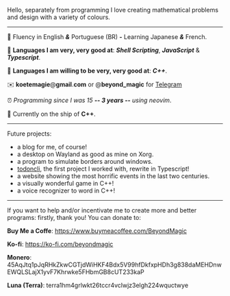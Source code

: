 Hello, separately from programming I love creating mathematical problems and design with a variety of colours.

___

📖 Fluency in English ***&*** Portuguese (BR) **-** Learning Japanese ***&*** French.

💙 **Languages I am very, very good at**: ***Shell Scripting***, ***JavaScript*** & ***Typescript***.

🖤 **Languages I am willing to be very, very good at**: ***C++***.

✉️ **koetemagie**@**gmail**.**com** or @**beyond_magic** for [Telegram](https://telegram.org/)

⏰ *Programming since I was 15 **-- 3 years --** using neovim*.

🚢 Currently on the ship of **C++**.

___

Future projects:
+ a blog for me, of course!
+ a desktop on Wayland as good as mine on Xorg.
+ a program to simulate borders around windows.
+ [todoncli](https://github.com/BeyondMagic/todoncli), the first project I worked with, rewrite in Typescript!
+ a website showing the most horrific events in the last two centuries.
+ a visually wonderful game in C++!
+ a voice recognizer to word in C++!

___

If you want to help and/or incentivate me to create more and better programs: firstly, thank you! You can donate to:

**Buy Me a Coffe**: https://www.buymeacoffee.com/BeyondMagic

**Ko-fi**: https://ko-fi.com/beyondmagic

**Monero**: 45AqJtq1pJqRHkZkwCGTjdWiHKF4Bdx5V99hfDkfxpHDh3g838daMEHDnwEWQLSLajX1yvF7Khrwke5FHbmGB8cUT233kaP

**Luna (Terra)**: terra1hm4grlwkt26tccr4vclwjz3elgh224wquctwye

